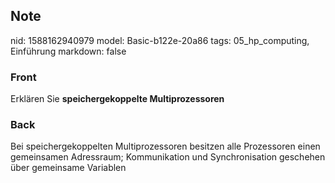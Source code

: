 ## Note
nid: 1588162940979
model: Basic-b122e-20a86
tags: 05_hp_computing, Einführung
markdown: false

### Front
Erklären Sie <b>speichergekoppelte Multiprozessoren</b>

### Back
Bei speichergekoppelten Multiprozessoren besitzen alle Prozessoren einen gemeinsamen Adressraum; Kommunikation und Synchronisation geschehen über gemeinsame Variablen
